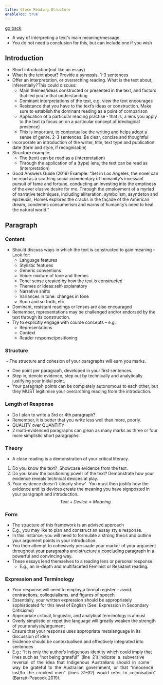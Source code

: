 ```yaml
---
title: Close Reading Structure
enableToc: true
---
```


[go back](archive/11Subjects/11Literature.md)

- A way of interpreting a text's main meaning/message
- You do not need a conclusion for this, but can include one if you wish

## Introduction

- Short introduction(not like an essay)
- What is the text about? Provide a synopsis. 1-3 sentences
- Offer an interpretation, or overarching reading. What is the text about, inferentially?This could discuss:
	- Main themes/ideas constructed or presented in the text, and factors that led you to that understanding
	- Dominant interpretations of the text, e.g. view the text encourages
	- Resistance that you have to the text’s ideas or construction. Make sure to establish the dominant reading as a point of comparison
	- Application of a particular reading practise - that is, a lens you apply to the text (a focus on on a particular concept of ideological presence)
	- This is important, to contextualise the writing and helps adopt a sense of genre. 2-3 sentences. Be clear, concise and thoughtful
- Incorporate an introduction of the writer, title, text type and publication date (form and style, if recognisable)
-  Structure example:
    - The (text) can be read as a (interpretation)
    - Through the application of a (type) lens, the text can be read as (interpretation)
- Good Answers Guide (2019) Example:
  “Set in Los Angeles, the novel can be read as a scathing social commentary of humanity’s incessant pursuit of fame and fortune, conducting an investing into the emptiness of the ever elusive desire for me. Through the employment of a myriad of narrative techniques, including alliteration, symbolism, asyndeton and epizeuxis, Homes explores the cracks in the façade of the American dream, condemns consumerism and warns of humanity’s need to heal the natural world.”

## Paragraph

### Content
- Should discuss ways in which the text is constructed to gain meaning – Look for:
	- Language features  
	- Stylistic features  
	- Generic conventions  
	- Voice: mixture of tone and themes
	- Tone: sense created by how the text is constructed
	- Themes or ideas:self-explanatory
	- Narrative shifts  
	- Variances in tone: changes in tone 
	- Soon and so forth, etc
- Dominant, resistant readings or lenses are also encouraged
- Remember, representations may be challenged and/or endorsed by the text through its construction.
- Try to explicitly engage with course concepts – e.g: 
	- Representations
	- Context
	- Reader response/positioning

### Structure
 - The structure and cohesion of your paragraphs will earn you marks. 
- One point per paragraph, developed in your first sentences.  
- Step in, denote evidence, step out by technically and analytically justifying your initial point.
- Your paragraph points can be completely autonomous to each other, but they MUST legitimise your overarching reading from the introduction.

### Length of Response
- Do I plan to write a 3rd or 4th paragraph?
- Remember, it is better that you write less well than more, poorly.
- QUALITY over QUANTITY
- 2 multi-evidenced paragraphs can glean as many marks as three or four more simplistic short paragraphs.

### Theory
- A close reading is a demonstration of your critical literacy.
1. Do you know the text?  Showcase evidence from the text.
2. Do you know the positioning power of the text? Demonstrate how your evidence reveals technical devices at play.
3. Your evidence doesn’t ‘clearly show’.  You must then justify how the evidence and its devices create the meaning you have signposted in your paragraph and introduction.
$$Text+Device=Meaning$$

### Form
- The structure of this framework is an advised approach 
- E.g., you may like to plan and construct an essay style response. 
- In this instance, you will need to formulate a strong thesis and outline your argument points in your introduction.
- You then attempt to cohesively persuade your marker of your argument throughout your paragraphs and structure a concluding paragraph in a powerful and convincing way.
- These essays lend themselves to a reading lens or personal response.  
	- E.g., an in-depth and multifaceted Feminist or Resistant reading.

### Expression and Terminology
- Your response will need to employ a formal register – avoid contractions, colloquialisms, and figures of speech
- Essentially, your written expression should be appropriately sophisticated for this level of English (See: Expression in Secondary Criticisms)
- Appropriate critical, linguistic, and analytical terminology is a must
- Overly simplistic or repetitive language will greatly weaken the strength of your analysis/argument
- Ensure that your response uses appropriate metalanguage in its discussion of idea
- Evidence should be contextualised and effectively integrated into sentences 
- E.g.: “It is only the author’s Indigenous identity which could imply that lines such as “not being grateful”  (line  21) indicate  a  subversive  reversal  of  the  idea  that  Indigenous  Australians  should  in  some  way  be  grateful  to  the  Australian  government,  or  that  “innocence  lost/to  the  crooked  men”  (lines  31–32)  would  refer  to  colonisation” (Barratt-Peacock 2019).